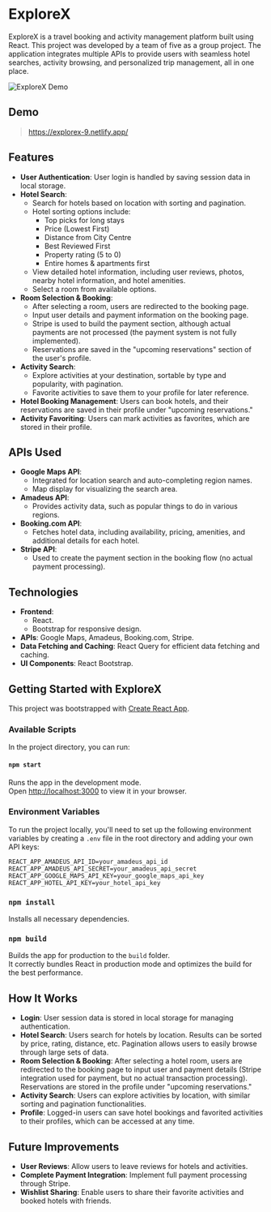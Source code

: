 # ExploreX

ExploreX is a travel booking and activity management platform built using React. This project was developed by a team of five as a group project. The application integrates multiple APIs to provide users with seamless hotel searches, activity browsing, and personalized trip management, all in one place.


![ExploreX Demo](./src/assets/demo.gif)

## Demo

> https://explorex-9.netlify.app/

## Features

- **User Authentication**: User login is handled by saving session data in local storage.
- **Hotel Search**: 
  - Search for hotels based on location with sorting and pagination.
  - Hotel sorting options include:
    - Top picks for long stays
    - Price (Lowest First)
    - Distance from City Centre
    - Best Reviewed First
    - Property rating (5 to 0)
    - Entire homes & apartments first
  - View detailed hotel information, including user reviews, photos, nearby hotel information, and hotel amenities.
  - Select a room from available options.
- **Room Selection & Booking**: 
  - After selecting a room, users are redirected to the booking page.
  - Input user details and payment information on the booking page.
  - Stripe is used to build the payment section, although actual payments are not processed (the payment system is not fully implemented).
  - Reservations are saved in the "upcoming reservations" section of the user's profile.
- **Activity Search**: 
  - Explore activities at your destination, sortable by type and popularity, with pagination.
  - Favorite activities to save them to your profile for later reference.
- **Hotel Booking Management**: Users can book hotels, and their reservations are saved in their profile under "upcoming reservations."
- **Activity Favoriting**: Users can mark activities as favorites, which are stored in their profile.

## APIs Used

- **Google Maps API**: 
  - Integrated for location search and auto-completing region names.
  - Map display for visualizing the search area.
- **Amadeus API**: 
  - Provides activity data, such as popular things to do in various regions.
- **Booking.com API**: 
  - Fetches hotel data, including availability, pricing, amenities, and additional details for each hotel.
- **Stripe API**: 
  - Used to create the payment section in the booking flow (no actual payment processing).

## Technologies

- **Frontend**: 
  - React.
  - Bootstrap for responsive design.
- **APIs**: Google Maps, Amadeus, Booking.com, Stripe.
- **Data Fetching and Caching**: React Query for efficient data fetching and caching.
- **UI Components**: React Bootstrap.

## Getting Started with ExploreX

This project was bootstrapped with [Create React App](https://github.com/facebook/create-react-app).

### Available Scripts

In the project directory, you can run:

#### `npm start`

Runs the app in the development mode.  
Open [http://localhost:3000](http://localhost:3000) to view it in your browser.

### Environment Variables

To run the project locally, you'll need to set up the following environment variables by creating a `.env` file in the root directory and adding your own API keys:

```env
REACT_APP_AMADEUS_API_ID=your_amadeus_api_id
REACT_APP_AMADEUS_API_SECRET=your_amadeus_api_secret
REACT_APP_GOOGLE_MAPS_API_KEY=your_google_maps_api_key
REACT_APP_HOTEL_API_KEY=your_hotel_api_key
```

### `npm install`

Installs all necessary dependencies.

### `npm build`

Builds the app for production to the `build` folder.  
It correctly bundles React in production mode and optimizes the build for the best performance.

## How It Works

- **Login**: User session data is stored in local storage for managing authentication.
- **Hotel Search**: Users search for hotels by location. Results can be sorted by price, rating, distance, etc. Pagination allows users to easily browse through large sets of data.
- **Room Selection & Booking**: After selecting a hotel room, users are redirected to the booking page to input user and payment details (Stripe integration used for payment, but no actual transaction processing). Reservations are stored in the profile under "upcoming reservations."
- **Activity Search**: Users can explore activities by location, with similar sorting and pagination functionalities.
- **Profile**: Logged-in users can save hotel bookings and favorited activities to their profiles, which can be accessed at any time.

## Future Improvements

- **User Reviews**: Allow users to leave reviews for hotels and activities.
- **Complete Payment Integration**: Implement full payment processing through Stripe.
- **Wishlist Sharing**: Enable users to share their favorite activities and booked hotels with friends.

